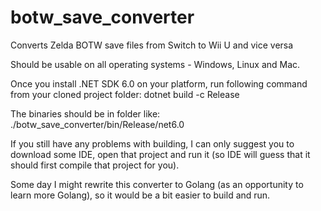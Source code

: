 # botw_save_converter
Converts Zelda BOTW save files from Switch to Wii U and vice versa

Should be usable on all operating systems - Windows, Linux and Mac.

Once you install .NET SDK 6.0 on your platform, run following command from your cloned project folder: dotnet build -c Release

The binaries should be in folder like: ./botw_save_converter/bin/Release/net6.0

If you still have any problems with building, I can only suggest you to download some IDE, open that project and run it (so IDE will guess that it should first compile that project for you).

Some day I might rewrite this converter to Golang (as an opportunity to learn more Golang), so it would be a bit easier to build and run.
